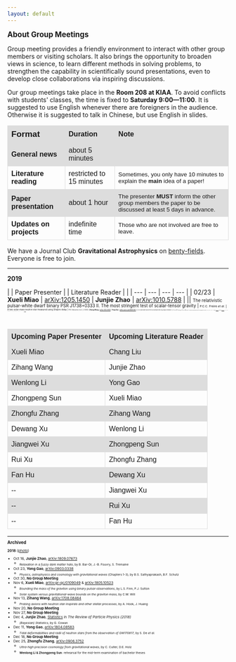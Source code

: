 ```yaml
---
layout: default
---
```


<style>
table {
  font-family: arial, sans-serif;
  border-collapse: collapse;
  width: 100%;
}

td, th {
  border: 1px solid #dddddd;
  text-align: left;
  padding: 8px;
}

tr:nth-child(odd) {
  background-color: #dddddd;
}
</style>


<big>**About Group Meetings**</big>

Group meeting provides a friendly environment to interact with other group
members or visiting scholars.  It also brings the opportunity to broaden views
in science, to learn different methods in solving problems, to strengthen the
capability in scientifically sound presentations, even to develop close
collaborations via inspiring discussions. 

Our group meetings take place in the <b>Room 208 at KIAA</b>. To avoid
conflicts with students' classes, the time is fixed to <b>Saturday
9:00—11:00</b>. It is suggested to use English whenever there are foreigners in the audience. Otherwise it is suggested to talk in Chinese, but use English in slides.

| <big>Format | Duration | Note |
| --- | --- | --- |
| **General news** | about 5 minutes |
| **Literature reading** | restricted to 15 minutes | <small>Sometimes, you only have 10 minutes to explain the <b>main</b> idea of a paper! |
| **Paper presentation** | about 1 hour | <small>The presenter <b>MUST</b> inform the other group members the paper to be discussed at least 5 days in advance. |
| **Updates on projects** | indefinite time | <small>Those who are not involved are free to leave. |

<p></p>

We have a Journal Club **Gravitational Astrophysics** on
[benty-fields](https://benty-fields.com/). Everyone is free to join.

<p></p>

---

<p></p>

**2019**

|  | Paper Presenter |  | Literature Reader | |
| --- | --- | --- | --- |
| 02/23 | **Xueli Miao** | [arXiv:1205.1450](https://arxiv.org/abs/1205.1450) | **Junjie Zhao** | [arXiv:1010.5788](https://arxiv.org/abs/1010.5788) |
|| <small><small>The relativistic pulsar-white dwarf binary PSR J1738+0333 II. The most stringent test of scalar-tensor gravity  | <small><small>P.C.C. Freire *et al.* | <small><small>A two-solar-mass neutron star measured using Shapiro delay | <small><small>P.B. Demorest *et al.* |
| 03/02 | **Zihang Wang** | [arXiv:1412.5930](https://arxiv.org/abs/1412.5930) | **Yong Gao** | [arXiv:astro-ph/9605140](https://arxiv.org/abs/astro-ph/9605140) |
| | <small><small>Do dark matter axions form a condensate with long-range correlation? | <small><small>A.H. Guth, M.P. Hertzberg, C. Prescod-Weinstein | <small><small>Gravitational lensing of gravitational waves from merging neutron star binaries | <small><small>Y. Wang, A. Stebbins, E.L. Turner |
| 03/09 | **Dewang Xu** | [arXiv:1811.04086](https://arxiv.org/abs/1811.04086) | **Zhongfu Zhang** | [arXiv:1901.06623](https://arxiv.org/abs/1901.06623) |
| | <small><small>Future prospects for ground-based gravitational wave detectors − The Galactic double neutron star merger rate revisited | <small><small>N. Pol, M. McLaughlin, D.R. Lorimer | <small><small>John Archibald Wheeler: A biographical memoir | <small><small>K.S. Thorne |
| 03/16 | **Jiangwei Xu** | [arXiv:1811.08931](https://arxiv.org/abs/1811.08931) | **Xueli Miao** | [arXiv:1801.07840](https://arxiv.org/abs/1801.07840) |
| | <small><small>Observing the post-merger signal of GW170817-like events with improved gravitational-wave detectors | <small><small>A. Torres-Rivas *et al.* | <small><small>Discovering intermediate-mass black hole lenses through gravitational wave lensing | <small><small>K.-H. Lai *et al.* |
| 03/23 | **Chang Liu** | ... | **Zihang Wang** | ... |
| | <small><small>... | <small><small>... | <small><small>... | <small><small>... |
| 03/30 | **Junjie Zhao** | ... | **Dewang Xu** | ... |
| | <small><small>... | <small><small>... | <small><small>... | <small><small>... |
| 04/06 | **Yong Gao** | [1967ApJ...150.1005H](http://adsabs.harvard.edu/abs/1967ApJ...150.1005H) | **Jiangwei Xu** | ... |
| | <small><small>Slowly rotating relativistic stars. I. Equations of structure | <small><small>J.B. Hartle | <small><small>... | <small><small>... |

<br>

| Upcoming Paper Presenter | Upcoming Literature Reader |
| --- | --- |
| Xueli Miao | Chang Liu |
| Zihang Wang | Junjie Zhao |
| Wenlong Li | Yong Gao |
| Zhongpeng Sun | Xueli Miao |
| Zhongfu Zhang | Zihang Wang |
| Dewang Xu | Wenlong Li |
| Jiangwei Xu | Zhongpeng Sun |
| Rui Xu | Zhongfu Zhang |
| Fan Hu | Dewang Xu |
| -- | Jiangwei Xu |
| -- | Rui Xu |
| -- | Fan Hu |

<p></p>

---

<p></p>

<big>**Archived**</big>

**2018** ([photo](https://friendshao.github.io/docs/img/group_meeting_Dec25_2018.jpeg))

- Oct 16, **Junjie Zhao**, [arXiv:1809.07673](https://arxiv.org/abs/1809.07673)
  + <sub>*Relaxation in a fuzzy dark matter halo*, by B. Bar-Or, J.-B.  Fouvry,
    S. Tremaine
- Oct 23, **Yong Gao**, [arXiv:0903.0338](https://arxiv.org/abs/0903.0338)
  + <sub>*Physics, astrophysics and cosmology with gravitational waves*
    (Chapters 1-3), by B.S. Sathyaprakash, B.F. Schutz
- Oct 30, **No Group Meeting**
- Nov 6, **Xueli Miao**,
  [arXiv:gr-qc/0109049](https://arxiv.org/abs/gr-qc/0109049) &
[arXiv:1805.10523](https://arxiv.org/abs/1805.10523)
  + <sub>*Bounding the mass of the graviton using binary pulsar observations*,
    by L.S. Finn, P.J. Sutton
  + <sub>*Solar system versus gravitational-wave bounds on the graviton mass*,
    by C.M. Will
- Nov 13, **Zihang Wang**, [arXiv:1708.08464](https://arxiv.org/abs/1708.08464)
  + <sub>*Probing axions with neutron star inspirals and other stellar processes*, by
    A. Hook, J. Huang
- Nov 20, **No Group Meeting**
- Nov 27, **No Group Meeting**
- Dec 4, **Junjie Zhao**,
  [Statistics](http://pdg.lbl.gov/2018/reviews/rpp2018-rev-statistics.pdf) in
*The Review of Particle Physics (2018)*
  + <sub> *(Bayesian) Statistics*, by G. Cowan
- Dec 11, **Yong Gao**, [arXiv:1804.08583](https://arxiv.org/abs/1804.08583)
  + <sub>*Tidal deformabilities and radii of neutron stars from the observation
    of GW170817*, by S. De *et al.*
- Dec 18, **No Group Meeting**
- Dec 25, **Zhongfu Zhang**,
  [arXiv:0906.3752](https://arxiv.org/abs/0906.3752)
  + <sub>*Ultra-high precision cosmology from gravitational waves*, by C.
    Cutler, D.E. Holz
  + <sub>**Wenlong Li & Zhongpeng Sun**: rehearsal for the mid-term examination
    of bachelor theses

<p></p>
